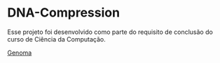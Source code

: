 # DNA-Compression

Esse projeto foi desenvolvido como parte do requisito de conclusão do curso de Ciência da Computação.

[Genoma](https://drive.google.com/file/d/0ByYj6mDSXbJvMk5nR2xNdUxKQkU/view?usp=sharing)

